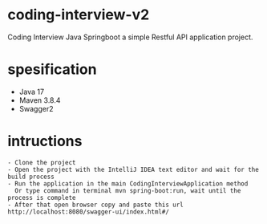 # coding-interview-v2
Coding Interview Java Springboot
a simple Restful API application project.

# spesification
  - Java 17
  - Maven 3.8.4
  - Swagger2
  
# intructions
	- Clone the project
	- Open the project with the IntelliJ IDEA text editor and wait for the build process
	- Run the application in the main CodingInterviewApplication method
	  Or type command in terminal mvn spring-boot:run, wait until the process is complete
	- After that open browser copy and paste this url http://localhost:8080/swagger-ui/index.html#/

